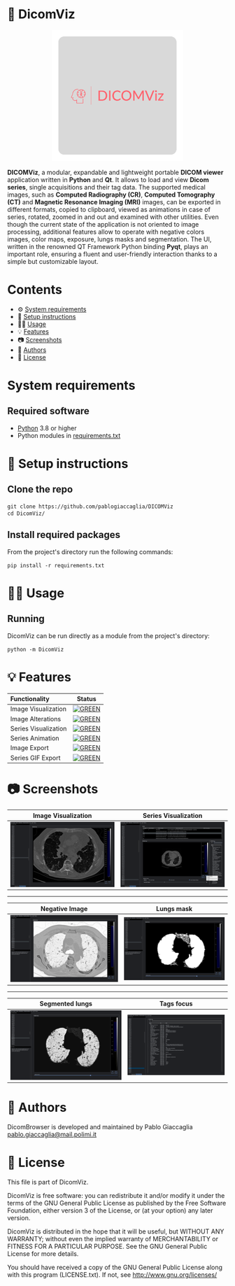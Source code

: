 # 🏥 DicomViz
<p align="center">
  <img width="300" height="300" src="DicomViz/dicomviz-logo.png">
</p>

**DICOMViz**, a modular, expandable and lightweight portable **DICOM viewer** application written in **Python** and **Qt**. 
It allows to load and view **Dicom series**, single acquisitions and their tag data. 
The supported medical images, such as **Computed Radiography (CR)**, 
**Computed Tomography (CT)** and **Magnetic Resonance Imaging (MRI)** images, 
can be exported in different formats, copied to clipboard, viewed as animations in case of series, rotated, 
zoomed in and out and examined with other utilities. 
Even though the current state of the application is not oriented to image processing, 
additional features allow to operate with negative colors images, color maps, exposure, lungs masks and segmentation. 
The UI, written in the renowned QT Framework Python binding **Pyqt**, plays an important role, 
ensuring a fluent and user-friendly interaction thanks to a simple but customizable layout.


# Contents

- ⚙  [System requirements️](#system-requirements)
- 🚀 [Setup instructions](#-setup-instructions)
- 👨‍💻 [Usage](#-usage)
- 💡 [Features](#-features)
- 📷 [Screenshots](#-screenshots)  
- 🤵 [Authors](#-authors)
- 📝 [License](#-license)

# System requirements


## Required software

- [Python](https://www.python.org/) 3.8 or higher
- Python modules in [requirements.txt](requirements.txt)

# 🚀 Setup instructions

## Clone the repo

    git clone https://github.com/pablogiaccaglia/DICOMViz
    cd DicomViz/

## Install required packages

From the project's directory run the following commands:

    pip install -r requirements.txt

# 👨‍💻 Usage


## Running

DicomViz can be run directly as a module from the project's directory:

    python -m DicomViz

# 💡 Features

| Functionality | Status |
|:-----------------------|:------------------------------------:|
| Image Visualization | [![GREEN](http://placehold.it/15/44bb44/44bb44)](https://github.com/Calonca/ing-sw-2021-laconca-lodari-giaccaglia/tree/master/src/main/java/it/polimi/ingsw/server/model) |
| Image Alterations |[![GREEN](http://placehold.it/15/44bb44/44bb44)](https://github.com/Calonca/ing-sw-2021-laconca-lodari-giaccaglia/tree/master/src/main/java/it/polimi/ingsw/client/view/CLI) |
| Series Visualization | [![GREEN](http://placehold.it/15/44bb44/44bb44)](https://github.com/Calonca/ing-sw-2021-laconca-lodari-giaccaglia/tree/master/src/main/java/it/polimi/ingsw/server/model) |
| Series Animation |[![GREEN](http://placehold.it/15/44bb44/44bb44)](https://github.com/Calonca/ing-sw-2021-laconca-lodari-giaccaglia/tree/master/src/main/java/it/polimi/ingsw/server) |
| Image Export| [![GREEN](http://placehold.it/15/44bb44/44bb44)](https://github.com/Calonca/ing-sw-2021-laconca-lodari-giaccaglia/tree/master/src/main/java/it/polimi/ingsw/client/view/GUI) |
| Series GIF Export |[![GREEN](http://placehold.it/15/44bb44/44bb44)](https://github.com/Calonca/ing-sw-2021-laconca-lodari-giaccaglia/tree/master/src/main/java/it/polimi/ingsw/client/view/CLI) |


# 📷 Screenshots

Image Visualization        |  Series Visualization
:-------------------------:|:-------------------------:
![](report/latex/image%20focus.png)|  ![](report/latex/overall.png)

---

Negative Image             |  Lungs mask
:-------------------------:|:-------------------------:
![](report/latex/negative2.png)|  ![](report/latex/mask2.png)

---

Segmented lungs            |  Tags focus
:-------------------------:|:-------------------------:
![](report/latex/segmented.png)|  ![](report/latex/tags%20focus.png)


# 🤵 Authors

DicomBrowser is developed and maintained by Pablo Giaccaglia <pablo.giaccaglia@mail.polimi.it>

# 📝 License

This file is part of DicomViz.

DicomViz is free software: you can redistribute it and/or modify
it under the terms of the GNU General Public License as published by
the Free Software Foundation, either version 3 of the License, or
(at your option) any later version.

DicomViz is distributed in the hope that it will be useful,
but WITHOUT ANY WARRANTY; without even the implied warranty of
MERCHANTABILITY or FITNESS FOR A PARTICULAR PURPOSE.  See the
GNU General Public License for more details.

You should have received a copy of the GNU General Public License along
with this program (LICENSE.txt).  If not, see <http://www.gnu.org/licenses/>
